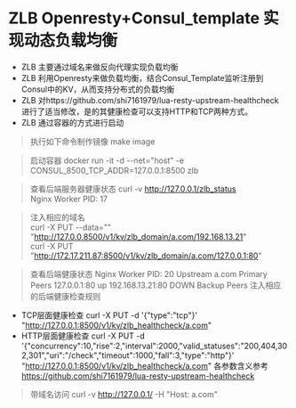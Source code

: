 # ZLB Openresty+Consul_template 实现动态负载均衡

- ZLB 主要通过域名来做反向代理实现负载均衡
- ZLB 利用Openresty来做负载均衡，结合Consul_Template监听注册到Consul中的KV，从而支持分布式的负载均衡
- ZLB 对https://github.com/shi7161979/lua-resty-upstream-healthcheck 进行了适当修改，是的其健康检查可以支持HTTP和TCP两种方式。
- ZLB 通过容器的方式进行启动

> 执行如下命令制作镜像 
make image

> 启动容器
docker run -it -d --net="host" -e CONSUL_8500_TCP_ADDR=127.0.0.1:8500  zlb

> 查看后端服务器健康状态
curl -v http://127.0.0.1/zlb_status  
Nginx Worker PID: 17

> 注入相应的域名  
curl -X PUT --data="" "http://127.0.0.8500/v1/kv/zlb_domain/a.com/192.168.13.21"  
curl -X PUT "http://172.17.211.87:8500/v1/kv/zlb_domain/a.com/127.0.0.1:80"  

> 查看后端健康状态
Nginx Worker PID: 20
Upstream a.com
    Primary Peers
        127.0.0.1:80 up 
        192.168.13.21:80 DOWN
    Backup Peers
>注入相应的后端健康检查规则
- TCP层面健康检查
  curl -X PUT -d '{"type":"tcp"}' "http://127.0.0.1:8500/v1/kv/zlb_healthcheck/a.com"
- HTTP层面健康检查
 curl -X PUT -d '{"concurrency":10,"rise":2,"interval":2000,"valid_statuses":"200,404,302,301","uri":"/check","timeout":1000,"fall":3,"type":"http"}' "http://127.0.0.1:8500/v1/kv/zlb_healthcheck/a.com"
各参数含义参考 https://github.com/shi7161979/lua-resty-upstream-healthcheck
>带域名访问
curl -v http://127.0.0.1/ -H "Host: a.com"
